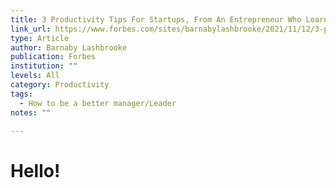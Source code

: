 ```yaml
---
title: 3 Productivity Tips For Startups, From An Entrepreneur Who Learned The Hard Way
link_url: https://www.forbes.com/sites/barnabylashbrooke/2021/11/12/3-productivity-tips-for-startups-from-an-entrepreneur-who-learnt-the-hard-way/?sh=3d9dadda69aa
type: Article
author: Barnaby Lashbrooke
publication: Forbes
institution: ""
levels: All
category: Productivity
tags:
  - How to be a better manager/Leader
notes: ""

---
```


# Hello!
